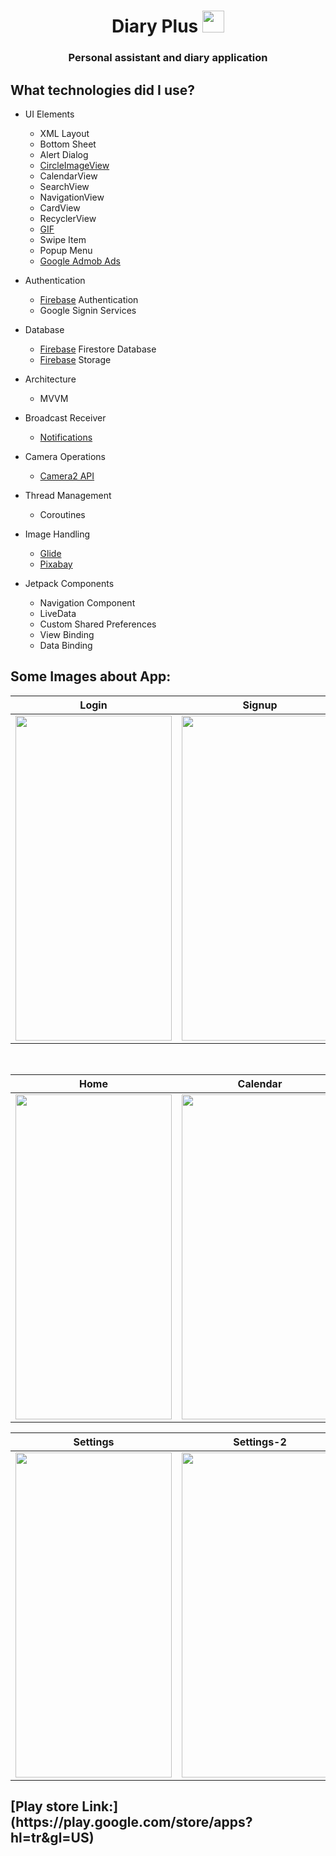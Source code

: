 <h1 align="center">Diary Plus                          <img src="https://i.ibb.co/hydXd58/applicationlogo.png" width="35px" height="35px"> </h1>


<h3 align="center">Personal assistant and diary application</h3>

<h2 align="left">What technologies did I use?</h2>

- UI Elements
    - XML Layout
    - Bottom Sheet
    - Alert Dialog
    - [CircleImageView](https://github.com/hdodenhof/CircleImageView)
    - CalendarView
    - SearchView
    - NavigationView
    - CardView
    - RecyclerView
    - [GIF](https://github.com/koral--/android-gif-drawable)
    - Swipe Item
    - Popup Menu
    - [Google Admob Ads](https://admob.google.com/home/)

- Authentication
    - [Firebase](https://firebase.google.com) Authentication
    - Google Signin Services

- Database
    - [Firebase](https://firebase.google.com) Firestore Database
    - [Firebase](https://firebase.google.com) Storage    
  
- Architecture
    - MVVM

- Broadcast Receiver
    - [Notifications](https://www.youtube.com/watch?v=_Z2S63O-1HE) 

- Camera Operations
    - [Camera2 API](https://www.youtube.com/watch?v=S-7H72UTiBU&t=574s)

- Thread Management
    - Coroutines    

- Image Handling
    - [Glide](https://github.com/bumptech/glide)
    - [Pixabay](https://pixabay.com/tr/)

- Jetpack Components
    - Navigation Component
    - LiveData
    - Custom Shared Preferences
    - View Binding
    - Data Binding

<h2 align="left">Some Images about App:</h2>


| Login  | Signup | Add Diary |
| ----- | ------------ | ------------ |
|<img src="https://i.ibb.co/zHdzP3X/Login.jpg" width="250" height="520"/>|<img src="https://i.ibb.co/26B7Mkm/Signup.jpg" width="250" height="520"/>|<img src="https://i.ibb.co/YDSBhYd/Add-Diary.jpg" width="250" height="520"/>

</br>

| Home  | Calendar | Archive |
| ----- | ------------ | ------------ |
|<img src="https://i.ibb.co/KbpHsdJ/diaries.jpg" width="250" height="520"/>|<img src="https://i.ibb.co/cXG00D3/calendar.jpg" width="250" height="520"/>|<img src="https://i.ibb.co/Hn5Yn3R/archive.jpg" width="250" height="520"/>

| Settings  | Settings-2 | Account |
| ----- | ------------ | ------------ |
|<img src="https://i.ibb.co/XZ44pS3/settings1.jpg" width="250" height="520"/>|<img src="https://i.ibb.co/F4Hb0vs/settings2.jpg" width="250" height="520"/>|<img src="https://i.ibb.co/Lnh4Lcj/Account.jpg" width="250" height="520"/>



<h2 align="left">[Play store Link:](https://play.google.com/store/apps?hl=tr&gl=US)</h2>


